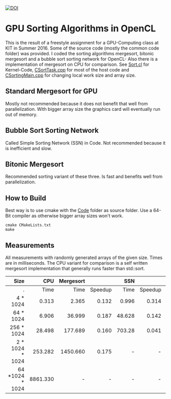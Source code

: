 [![DOI](https://zenodo.org/badge/65641345.svg)](https://zenodo.org/badge/latestdoi/65641345)



# GPU Sorting Algorithms in OpenCL

This is the result of a freestyle assignment for a GPU-Computing class at KIT in Summer 2016.
Some of the source code (mostly the common code folder) was provided.
I coded the sorting algorithms mergesort, bitonic mergesort and a bubble sort sorting network for OpenCL-
Also there is a implementation of mergesort on CPU for comparison.
See [Sort.cl](Code/Sort.cl) for Kernel-Code, [CSortTask.cpp](Code/CSortTask.cpp) for most of the host code and [CSortingMain.cpp](Code/CSortingMain.cpp) for changing local work size and array size.


## Standard Mergesort for GPU
Mostly not recommended because it does not benefit that well from parallelization. With bigger array size the graphics card will eventually run out of memory.

## Bubble Sort Sorting Network
Called Simple Sorting Network (SSN) in Code. Not recommended because it is inefficient and slow.

## Bitonic Mergesort
Recommended sorting variant of these three. Is fast and benefits well from parallelization.


## How to Build
Best way is to use cmake with the [Code](Code/) folder as source folder. Use a 64-Bit compiler as otherwise bigger array sizes won't work.

```
cmake CMakeLists.txt
make
```

## Measurements
All measurements with randomly generated arrays of the given size. Times are in milliseconds. The CPU variant for comparison is a self written mergesort implementation that generally runs faster than std::sort.

Size             | CPU      | Mergesort        |             | SSN        |             | bitonic      | Mergesort
---------------: | -------: | ---------------: | ----------: | ---------: | ----------: | -----------: | --------:
   .              | Time     |  Time            |  Speedup    |  Time      | Speedup     |  Time        | Speedup
4 * 1024         | 0.313    |  2.365           |  0.132      |  0.996     | 0.314       |  0.434       | 0.721
64 * 1024        | 6.906    |  36.999          |  0.187      |  48.628    | 0.142       |  0.872       | 7.719
256 * 1024       | 28.498   |  177.689         |  0.160      |  703.28    | 0.041       |  2.018       | 14.122
2 * 1024 * 1024  | 253.282  |  1450.660        |  0.175      | -          | -           |  24.680      | 10.262
64 *1024 * 1024  | 8861.330 | -                | -           | -          | -           |  1192.820    | 7.429
